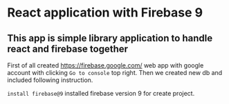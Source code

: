# React application with Firebase 9 

## This app is simple library application to handle react and firebase together


First of all created https://firebase.google.com/ web app with google account with clicking `Go to console` top right. Then we created new db and included following instruction.


`install firebase@9` installed firebase version 9 for create project.